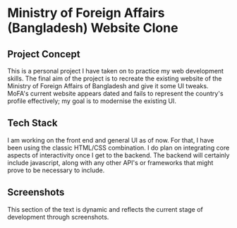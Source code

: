 # Ministry of Foreign Affairs (Bangladesh) Website Clone

## Project Concept

This is a personal project I have taken on to practice my web development skills. The final aim of the project is to recreate the existing website of the Ministry of Foreign Affairs of Bangladesh and give it some UI tweaks. MoFA's current website appears dated and fails to represent the country's profile effectively; my goal is to modernise the existing UI. 

## Tech Stack

I am working on the front end and general UI as of now. For that, I have been using the classic HTML/CSS combination. I do plan on integrating core aspects of interactivity once I get to the backend. The backend will certainly include javascript, along with any other API's or frameworks that might prove to be necessary to include. 

## Screenshots

This section of the text is dynamic and reflects the current stage of development through screenshots.
